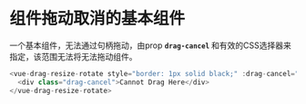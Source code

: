 # 组件拖动取消的基本组件

一个基本组件，无法通过句柄拖动，由prop <b>`drag-cancel` </b>和有效的CSS选择器来指定，该范围无法将无法拖动组件。

~~~js
<vue-drag-resize-rotate style="border: 1px solid black;" :drag-cancel="'.drag-cancel'">
  <div class="drag-cancel">Cannot Drag Here</div>
</vue-drag-resize-rotate>
~~~

